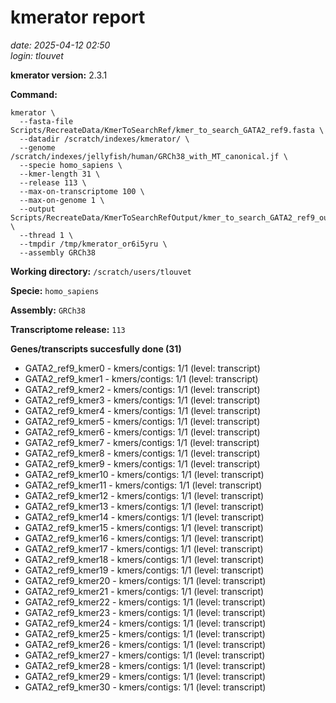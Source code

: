 # kmerator report
*date: 2025-04-12 02:50*  
*login: tlouvet*

**kmerator version:** 2.3.1

**Command:**

```
kmerator \
  --fasta-file Scripts/RecreateData/KmerToSearchRef/kmer_to_search_GATA2_ref9.fasta \
  --datadir /scratch/indexes/kmerator/ \
  --genome /scratch/indexes/jellyfish/human/GRCh38_with_MT_canonical.jf \
  --specie homo_sapiens \
  --kmer-length 31 \
  --release 113 \
  --max-on-transcriptome 100 \
  --max-on-genome 1 \
  --output Scripts/RecreateData/KmerToSearchRefOutput/kmer_to_search_GATA2_ref9_output \
  --thread 1 \
  --tmpdir /tmp/kmerator_or6i5yru \
  --assembly GRCh38
```

**Working directory:** `/scratch/users/tlouvet`

**Specie:** `homo_sapiens`

**Assembly:** `GRCh38`

**Transcriptome release:** `113`

**Genes/transcripts succesfully done (31)**

- GATA2_ref9_kmer0 - kmers/contigs: 1/1 (level: transcript)
- GATA2_ref9_kmer1 - kmers/contigs: 1/1 (level: transcript)
- GATA2_ref9_kmer2 - kmers/contigs: 1/1 (level: transcript)
- GATA2_ref9_kmer3 - kmers/contigs: 1/1 (level: transcript)
- GATA2_ref9_kmer4 - kmers/contigs: 1/1 (level: transcript)
- GATA2_ref9_kmer5 - kmers/contigs: 1/1 (level: transcript)
- GATA2_ref9_kmer6 - kmers/contigs: 1/1 (level: transcript)
- GATA2_ref9_kmer7 - kmers/contigs: 1/1 (level: transcript)
- GATA2_ref9_kmer8 - kmers/contigs: 1/1 (level: transcript)
- GATA2_ref9_kmer9 - kmers/contigs: 1/1 (level: transcript)
- GATA2_ref9_kmer10 - kmers/contigs: 1/1 (level: transcript)
- GATA2_ref9_kmer11 - kmers/contigs: 1/1 (level: transcript)
- GATA2_ref9_kmer12 - kmers/contigs: 1/1 (level: transcript)
- GATA2_ref9_kmer13 - kmers/contigs: 1/1 (level: transcript)
- GATA2_ref9_kmer14 - kmers/contigs: 1/1 (level: transcript)
- GATA2_ref9_kmer15 - kmers/contigs: 1/1 (level: transcript)
- GATA2_ref9_kmer16 - kmers/contigs: 1/1 (level: transcript)
- GATA2_ref9_kmer17 - kmers/contigs: 1/1 (level: transcript)
- GATA2_ref9_kmer18 - kmers/contigs: 1/1 (level: transcript)
- GATA2_ref9_kmer19 - kmers/contigs: 1/1 (level: transcript)
- GATA2_ref9_kmer20 - kmers/contigs: 1/1 (level: transcript)
- GATA2_ref9_kmer21 - kmers/contigs: 1/1 (level: transcript)
- GATA2_ref9_kmer22 - kmers/contigs: 1/1 (level: transcript)
- GATA2_ref9_kmer23 - kmers/contigs: 1/1 (level: transcript)
- GATA2_ref9_kmer24 - kmers/contigs: 1/1 (level: transcript)
- GATA2_ref9_kmer25 - kmers/contigs: 1/1 (level: transcript)
- GATA2_ref9_kmer26 - kmers/contigs: 1/1 (level: transcript)
- GATA2_ref9_kmer27 - kmers/contigs: 1/1 (level: transcript)
- GATA2_ref9_kmer28 - kmers/contigs: 1/1 (level: transcript)
- GATA2_ref9_kmer29 - kmers/contigs: 1/1 (level: transcript)
- GATA2_ref9_kmer30 - kmers/contigs: 1/1 (level: transcript)
